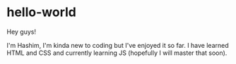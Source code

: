 # hello-world

Hey guys!

I'm Hashim, I'm kinda new to coding but I've enjoyed it so far.
I have learned HTML and CSS and currently learning JS (hopefully I will master that soon). 
